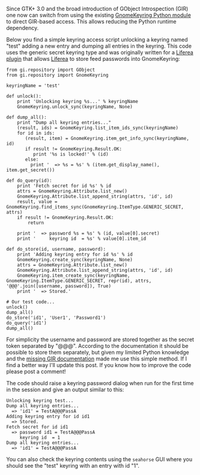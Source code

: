 Since GTK+ 3.0 and the broad introduction of GObject Introspection (GIR) one now can switch from using 
the existing <a href="http://www.mindbending.org/bending-gnome-keyring-with-python-part-1/">GnomeKeyring Python module</a> 
to direct GIR-based access. This allows reducing the Python runtime dependency.

Below you find a simple keyring access script unlocking a keyring named "test" adding a new entry and 
dumping all entries in the keyring. This code uses the generic secret keyring type and was originally 
written for a <a href="https://github.com/lwindolf/liferea/blob/master/plugins/gnome-keyring.py">Liferea plugin</a> 
that allows <a href="https://lzone.de/liferea">Liferea</a> to store feed passwords into GnomeKeyring:

	from gi.repository import GObject
	from gi.repository import GnomeKeyring

	keyringName = 'test'

	def unlock():
		print 'Unlocking keyring %s...' % keyringName
		GnomeKeyring.unlock_sync(keyringName, None)

	def dump_all():
		print "Dump all keyring entries..."
		(result, ids) = GnomeKeyring.list_item_ids_sync(keyringName)
		for id in ids:	
		   (result, item) = GnomeKeyring.item_get_info_sync(keyringName, id)
		   if result != GnomeKeyring.Result.OK:
		      print '%s is locked!' % (id)
		   else:
			 print '  => %s = %s' % (item.get_display_name(), item.get_secret())

	def do_query(id):
		print 'Fetch secret for id %s' % id
		attrs = GnomeKeyring.Attribute.list_new()
		GnomeKeyring.Attribute.list_append_string(attrs, 'id', id)
		result, value = GnomeKeyring.find_items_sync(GnomeKeyring.ItemType.GENERIC_SECRET, attrs)
		if result != GnomeKeyring.Result.OK:
			return

		print '  => password %s = %s' % (id, value[0].secret)
		print '     keyring id  = %s' % value[0].item_id

	def do_store(id, username, password):
		print 'Adding keyring entry for id %s' % id
		GnomeKeyring.create_sync(keyringName, None)
		attrs = GnomeKeyring.Attribute.list_new()
		GnomeKeyring.Attribute.list_append_string(attrs, 'id', id)
		GnomeKeyring.item_create_sync(keyringName, GnomeKeyring.ItemType.GENERIC_SECRET, repr(id), attrs, '@@@'.join([username, password]), True)
		print '  => Stored.'

	# Our test code...
	unlock()
	dump_all()
	do_store('id1', 'User1', 'Password1')
	do_query('id1')
	dump_all()


For simplicity the username and password are stored together as the secret token separated by "@@@". According to the documentation 
it should be possible to store them separately, but given my limited Python knowledge and the <a href="http://www.roojs.org/seed/gir-1.2-gtk-3.0/seed/">missing GIR documentation</a> 
made me use this simple method. If I find a better way I'll update this post. If you know how to improve the code please post a comment!

The code should raise a keyring password dialog when run for the first time in the session and give an output similar to this:

	Unlocking keyring test...
	Dump all keyring entries...
	  => 'id1' = TestA@@@PassA
	Adding keyring entry for id id1
	  => Stored.
	Fetch secret for id id1
	  => password id1 = TestA@@@PassA
	     keyring id  = 1
	Dump all keyring entries...
	  => 'id1' = TestA@@@PassA

You can also check the keyring contents using the `seahorse` GUI where you should see the "test" keyring with an entry with id "1".
